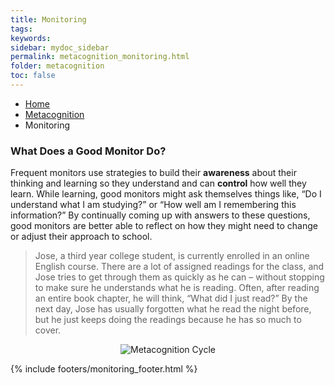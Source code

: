 ```yaml
---
title: Monitoring
tags: 
keywords: 
sidebar: mydoc_sidebar
permalink: metacognition_monitoring.html
folder: metacognition
toc: false
---
```


<ul class="breadcrumb">
    <li><a href="index.html">Home</a></li>
    <li><a href="metacognition_overview.html">Metacognition</a></li>
    <li class="active">Monitoring</li>
</ul>

### What Does a Good Monitor Do? 

Frequent monitors use strategies to build their **awareness** about
their thinking and learning so they understand and can **control** how
well they learn. While learning, good monitors might ask themselves
things like, “Do I understand what I am studying?” or “How well am I
remembering this information?” By continually coming up with answers to
these questions, good monitors are better able to reflect on how they
might need to change or adjust their approach to school.

> Jose, a third year college student, is currently enrolled in an
> online English course. There are a lot of assigned readings for the
> class, and Jose tries to get through them as quickly as he can –
> without stopping to make sure he understands what he is reading.
> Often, after reading an entire book chapter, he will think, “What did
> I just read?” By the next day, Jose has usually forgotten what he read
> the night before, but he just keeps doing the readings because he has
> so much to cover.


<center><img src='images/metacognition.png' alt='Metacognition Cycle' /></center>

{% include footers/monitoring_footer.html %}


